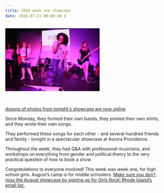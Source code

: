 ```yaml
---
title: 2016 week one showcase
date: 2016-07-23 00:00:00 Z
---
```


[![showcase big 9986](images/showcase-big-9986-300x200.jpg)](http://girlsrockri.org/wp-content/uploads/2016/07/showcase-big-9986.jpg)

 

[dozens of photos from tonight's showcase are now online](https://www.flickr.com/photos/girlsrockri/albums/72157668486845154)

Since Monday, they formed their own bands, they printed their own shirts, and they wrote their own songs.

They performed these songs for each other - and several hundred friends and family - tonight in a spectacular showcase at Aurora Providence.

Throughout the week, they had Q&A with professional musicians, and workshops on everything from gender and political theory to the very practical question of how to book a show.

Congratulations to everyone involved! This week was week one, for high school girls. August’s camp is for middle schoolers. [Make sure you don’t miss the August showcase by signing up for Girls Rock! Rhode Island’s email list.](http://girlsrockri.us7.list-manage.com/subscribe?u=9bc0ccfa28d3393612bd3e2a1&id=d90deaa8ed)
